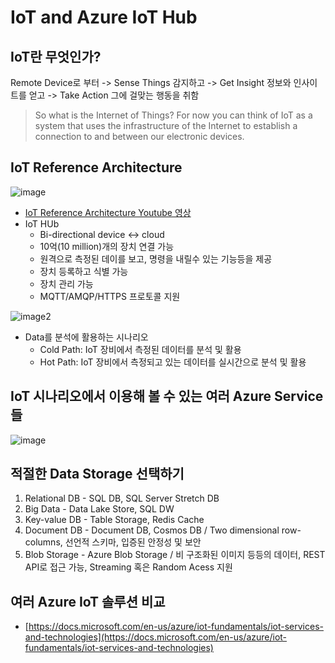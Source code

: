 # IoT and Azure IoT Hub
## IoT란 무엇인가?
  Remote Device로 부터 -> Sense Things 감지하고 -> Get Insight 정보와 인사이트를 얻고 -> Take Action 그에 걸맞는 행동을 취함  

> So what is the Internet of Things? For now you can think of IoT as a system that uses the infrastructure of the Internet to establish a connection to and between our electronic devices. 

## IoT Reference Architecture
![image](https://user-images.githubusercontent.com/16282358/44759226-bf11be80-ab73-11e8-8331-a39112708889.png)
* [IoT Reference Architecture Youtube 영상](https://www.youtube.com/watch?time_continue=122&v=l7OaSNeTcas)
* IoT HUb
  * Bi-directional device <-> cloud
  * 10억(10 million)개의 장치 연결 가능
  * 원격으로 측정된 데이를 보고, 명령을 내릴수 있는 기능등을 제공
  * 장치 등록하고 식별 가능
  * 장치 관리 가능
  * MQTT/AMQP/HTTPS 프로토콜 지원

![image2](https://user-images.githubusercontent.com/16282358/44759452-31cf6980-ab75-11e8-9098-f9dd14a4a3fb.png)
* Data를 분석에 활용하는 시나리오
  * Cold Path: IoT 장비에서 측정된 데이터를 분석 및 활용
  * Hot Path: IoT 장비에서 측정되고 있는 데이터를 실시간으로 분석 및 활용

## IoT 시나리오에서 이용해 볼 수 있는 여러 Azure Service들
![image](https://user-images.githubusercontent.com/16282358/44759739-ae167c80-ab76-11e8-83ac-9e921d57031c.png)

## 적절한 Data Storage 선택하기
1. Relational DB - SQL DB, SQL Server Stretch DB
2. Big Data - Data Lake Store, SQL DW 
3. Key-value DB - Table Storage, Redis Cache
4. Document DB - Document DB, Cosmos DB / Two dimensional row-columns, 선언적 스키마, 입증된 안정성 및 보안 
4. Blob Storage - Azure Blob Storage / 비 구조화된 이미지 등등의 데이터, REST API로 접근 가능, Streaming 혹은 Random Acess 지원

## 여러 Azure IoT 솔루션 비교
* [https://docs.microsoft.com/en-us/azure/iot-fundamentals/iot-services-and-technologies](https://docs.microsoft.com/en-us/azure/iot-fundamentals/iot-services-and-technologies)

